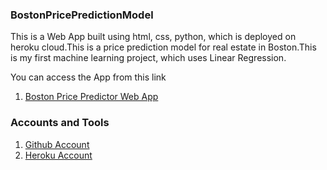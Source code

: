 ### BostonPricePredictionModel
This is a Web App built using html, css, python, which is deployed on heroku cloud.This is a price prediction model for real estate in Boston.This is my first machine learning project, which uses Linear Regression.


You can access the App from this link

1. [Boston Price Predictor Web App](https://boston-real-estate-pridictor.herokuapp.com/)
### Accounts and Tools

1. [Github Account](https://github.com/Firoz1402)
2. [Heroku Account](https://dashboard.heroku.com/account)
